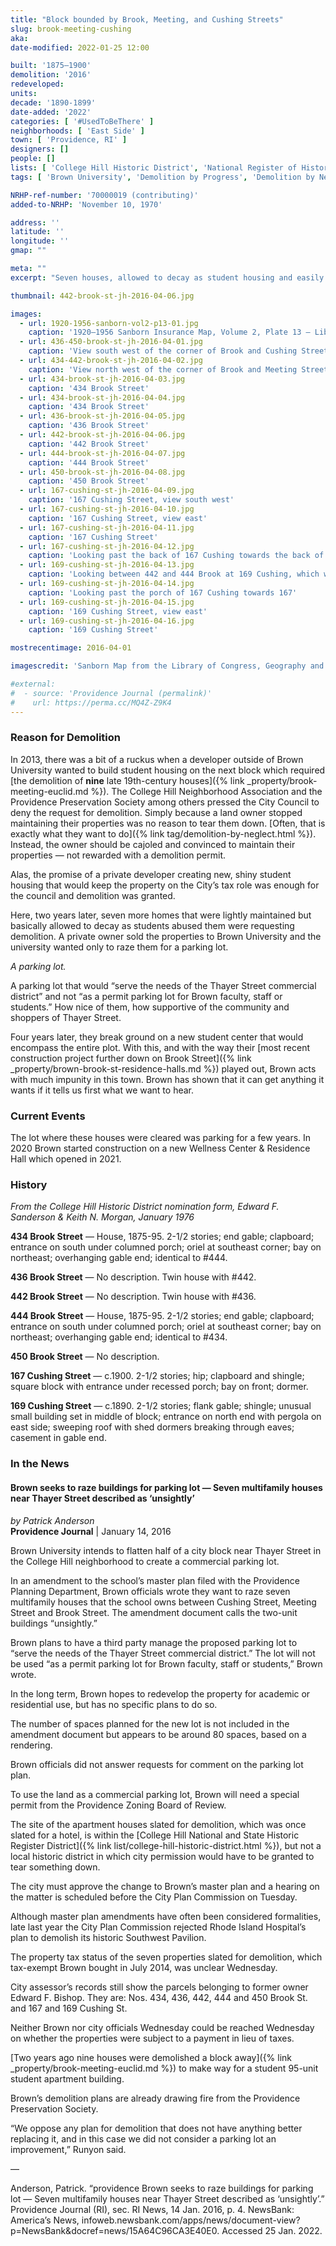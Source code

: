 ```yaml
---
title: "Block bounded by Brook, Meeting, and Cushing Streets"
slug: brook-meeting-cushing
aka:
date-modified: 2022-01-25 12:00

built: '1875–1900'
demolition: '2016'
redeveloped:
units:
decade: '1890-1899'
date-added: '2022'
categories: [ '#UsedToBeThere' ]
neighborhoods: [ 'East Side' ]
town: [ 'Providence, RI' ]
designers: []
people: []
lists: [ 'College Hill Historic District', 'National Register of Historic Places' ]
tags: [ 'Brown University', 'Demolition by Progress', 'Demolition by Neglect' ]

NRHP-ref-number: '70000019 (contributing)'
added-to-NRHP: 'November 10, 1970'

address: ''
latitude: ''
longitude: ''
gmap: ""

meta: ""
excerpt: "Seven houses, allowed to decay as student housing and easily demolished because of a lack of visual maintenance"

thumbnail: 442-brook-st-jh-2016-04-06.jpg

images:
  - url: 1920-1956-sanborn-vol2-p13-01.jpg
    caption: '1920–1956 Sanborn Insurance Map, Volume 2, Plate 13 — Library of Congress, Geography and Map Division'
  - url: 436-450-brook-st-jh-2016-04-01.jpg
    caption: 'View south west of the corner of Brook and Cushing Street, from 450 Brook St. down to 436'
  - url: 434-442-brook-st-jh-2016-04-02.jpg
    caption: 'View north west of the corner of Brook and Meeting Street, from 434 Brook St. up to 442'
  - url: 434-brook-st-jh-2016-04-03.jpg
    caption: '434 Brook Street'
  - url: 434-brook-st-jh-2016-04-04.jpg
    caption: '434 Brook Street'
  - url: 436-brook-st-jh-2016-04-05.jpg
    caption: '436 Brook Street'
  - url: 442-brook-st-jh-2016-04-06.jpg
    caption: '442 Brook Street'
  - url: 444-brook-st-jh-2016-04-07.jpg
    caption: '444 Brook Street'
  - url: 450-brook-st-jh-2016-04-08.jpg
    caption: '450 Brook Street'
  - url: 167-cushing-st-jh-2016-04-09.jpg
    caption: '167 Cushing Street, view south west'
  - url: 167-cushing-st-jh-2016-04-10.jpg
    caption: '167 Cushing Street, view east'
  - url: 167-cushing-st-jh-2016-04-11.jpg
    caption: '167 Cushing Street'
  - url: 167-cushing-st-jh-2016-04-12.jpg
    caption: 'Looking past the back of 167 Cushing towards the back of 444 Brook Street'
  - url: 169-cushing-st-jh-2016-04-13.jpg
    caption: 'Looking between 442 and 444 Brook at 169 Cushing, which was set behind 169'
  - url: 169-cushing-st-jh-2016-04-14.jpg
    caption: 'Looking past the porch of 167 Cushing towards 167'
  - url: 169-cushing-st-jh-2016-04-15.jpg
    caption: '169 Cushing Street, view east'
  - url: 169-cushing-st-jh-2016-04-16.jpg
    caption: '169 Cushing Street'

mostrecentimage: 2016-04-01

imagescredit: 'Sanborn Map from the Library of Congress, Geography and Map Division'

#external:
#  - source: 'Providence Journal (permalink)'
#    url: https://perma.cc/MQ4Z-Z9K4
---
```


### Reason for Demolition

In 2013, there was a bit of a ruckus when a developer outside of Brown University wanted to build student housing on the next block which required [the demolition of **nine** late 19th-century houses]({% link _property/brook-meeting-euclid.md %}). The College Hill Neighborhood Association and the Providence Preservation Society among others pressed the City Council to deny the request for demolition. Simply because a land owner stopped maintaining their properties was no reason to tear them down. [Often, that is exactly what they want to do]({% link tag/demolition-by-neglect.html %}). Instead, the owner should be cajoled and convinced to maintain their properties — not rewarded with a demolition permit. 

Alas, the promise of a private developer creating new, shiny student housing that would keep the property on the City’s tax role was enough for the council and demolition was granted. 

Here, two years later, seven more homes that were lightly maintained but basically allowed to decay as students abused them were requesting demolition. A private owner sold the properties to Brown University and the university wanted only to raze them for a parking lot. 

_A parking lot._

A parking lot that would “serve the needs of the Thayer Street commercial district” and not “as a permit parking lot for Brown faculty, staff or students.” How nice of them, how supportive of the community and shoppers of Thayer Street. 

Four years later, they break ground on a new student center that would encompass the entire plot. With this, and with the way their [most recent construction project further down on Brook Street]({% link _property/brown-brook-st-residence-halls.md %}) played out, Brown acts with much impunity in this town. Brown has shown that it can get anything it wants if it tells us first what we want to hear. 


### Current Events

The lot where these houses were cleared was parking for a few years. In 2020 Brown started construction on a new Wellness Center & Residence Hall which opened in 2021. 


### History

_From the College Hill Historic District nomination form, Edward F. Sanderson & Keith N. Morgan, January 1976_

**434 Brook Street** — House, 1875-95. 2-1/2 stories; end gable; clapboard; entrance on south under columned porch; oriel at southeast corner; bay on northeast; overhanging gable end; identical to #444.

**436 Brook Street** — No description. Twin house with #442.

**442 Brook Street** — No description. Twin house with #436.

**444 Brook Street** — House, 1875-95. 2-1/2 stories; end gable; clapboard; entrance on south under columned porch; oriel at southeast corner; bay on northeast; overhanging gable end; identical to #434.

**450 Brook Street** — No description.

**167 Cushing Street** — c.1900. 2-1/2 stories; hip; clapboard and shingle; square block with entrance under recessed porch; bay on front; dormer.

**169 Cushing Street** — c.1890. 2-1/2 stories; flank gable; shingle; unusual small building set in middle of block; entrance on north end with pergola on east side; sweeping roof with shed dormers breaking through eaves; casement in gable end. 


### In the News

#### Brown seeks to raze buildings for parking lot — Seven multifamily houses near Thayer Street described as ‘unsightly’

_by Patrick Anderson_  
**Providence Journal** | January 14, 2016

Brown University intends to flatten half of a city block near Thayer Street in the College Hill neighborhood to create a commercial parking lot.

In an amendment to the school’s master plan filed with the Providence Planning Department, Brown officials wrote they want to raze seven multifamily houses that the school owns between Cushing Street, Meeting Street and Brook Street. The amendment document calls the two-unit buildings “unsightly.”

Brown plans to have a third party manage the proposed parking lot to “serve the needs of the Thayer Street commercial district.” The lot will not be used “as a permit parking lot for Brown faculty, staff or students,” Brown wrote.

In the long term, Brown hopes to redevelop the property for academic or residential use, but has no specific plans to do so.

The number of spaces planned for the new lot is not included in the amendment document but appears to be around 80 spaces, based on a rendering.

Brown officials did not answer requests for comment on the parking lot plan.

To use the land as a commercial parking lot, Brown will need a special permit from the Providence Zoning Board of Review.

The site of the apartment houses slated for demolition, which was once slated for a hotel, is within the [College Hill National and State Historic Register District]({% link list/college-hill-historic-district.html %}), but not a local historic district in which city permission would have to be granted to tear something down.

The city must approve the change to Brown’s master plan and a hearing on the matter is scheduled before the City Plan Commission on Tuesday.

Although master plan amendments have often been considered formalities, late last year the City Plan Commission rejected Rhode Island Hospital’s plan to demolish its historic Southwest Pavilion.

The property tax status of the seven properties slated for demolition, which tax-exempt Brown bought in July 2014, was unclear Wednesday.

City assessor’s records still show the parcels belonging to former owner Edward F. Bishop. They are: Nos. 434, 436, 442, 444 and 450 Brook St. and 167 and 169 Cushing St.

Neither Brown nor city officials Wednesday could be reached Wednesday on whether the properties were subject to a payment in lieu of taxes.

[Two years ago nine houses were demolished a block away]({% link _property/brook-meeting-euclid.md %}) to make way for a student 95-unit student apartment building.

Brown’s demolition plans are already drawing fire from the Providence Preservation Society.

“We oppose any plan for demolition that does not have anything better replacing it, and in this case we did not consider a parking lot an improvement,” Runyon said.

—

Anderson, Patrick. “providence Brown seeks to raze buildings for parking lot — Seven multifamily houses near Thayer Street described as ‘unsightly’.” Providence Journal (RI), sec. RI News, 14 Jan. 2016, p. 4. NewsBank: America’s News, infoweb.newsbank.com/apps/news/document-view?p=NewsBank&docref=news/15A64C96CA3E40E0. Accessed 25 Jan. 2022.
